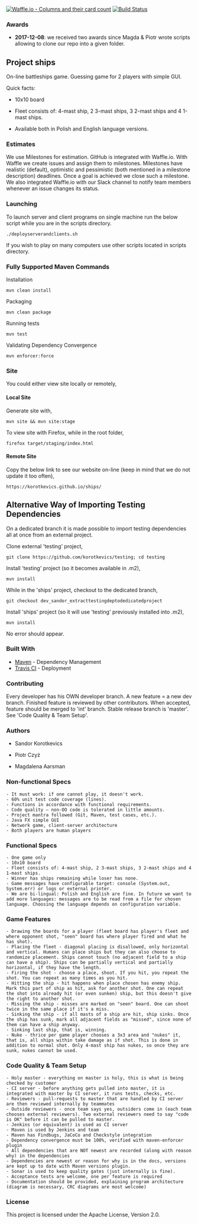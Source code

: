 [![Waffle.io - Columns and their card count](https://badge.waffle.io/korotkevics/ships.svg?columns=all)](https://waffle.io/korotkevics/ships)
[![Build Status](https://travis-ci.org/korotkevics/ships.svg?branch=int)](https://travis-ci.org/korotkevics/ships)


### Awards

 * **2017-12-08**: we received two awards since Magda & Piotr wrote scripts allowing to clone our repo into a given folder. 

## Project ships

On-line battleships game. Guessing game for 2 players with simple GUI.

Quick facts:

* 10x10 board

* Fleet consists of: 4-mast ship, 2 3-mast ships, 3 2-mast ships and 4 1-mast ships.

* Available both in Polish and English language versions.

### Estimates

We use Milestones for estimation. GitHub is integrated with Waffle.io. With Waffle we create issues and assign them to milestones.
Milestones have realistic (default), optimistic and pessimistic (both mentioned in a milestone description) deadlines. Once a goal is achieved we close such a milestone.
We also integrated Waffle.io with our Slack channel to notify team members whenever an issue changes its status. 

### Launching 

To launch server and client programs on single machine run the below script while you are in the scripts directory.
    
    ./deployserverandclients.sh 

If you wish to play on many computers use other scripts located in scripts directory.

### Fully Supported Maven Commands 

Installation
    
    mvn clean install

Packaging

    mvn clean package

Running tests

    mvn test   

Validating Dependency Convergence

    mvn enforcer:force
    
### Site

You could either view site locally or remotely,

#### Local Site

Generate site with,

    mvn site && mvn site:stage

To view site with Firefox, while in the root folder,

    firefox target/staging/index.html 

#### Remote Site

Copy the below link to see our website on-line (keep in mind that we do not update it too often),

    https://korotkevics.github.io/ships/

## Alternative Way of Importing Testing Dependencies

On a dedicated branch it is made possible to import testing dependencies all at once from an external project.

Clone external 'testing' project,

    git clone https://github.com/korotkevics/testing; cd testing

Install 'testing' project (so it becomes available in .m2),

    mvn install

While in the 'ships' project, checkout to the dedicated branch,

    git checkout dev_sandor_extracttestingdeptodedicatedproject

Install 'ships' project (so it will use 'testing' previously installed into .m2),

    mvn install
    
No error should appear.

### Built With

* [Maven](https://maven.apache.org/) - Dependency Management
* [Travis CI](https://travis-ci.org) - Deployment

### Contributing

Every developer has his OWN developer branch. A new feature = a new dev branch. Finished feature is reviewed by other contributors. When accepted, feature should be merged to 'int' branch.
Stable release branch is 'master'. See 'Code Quality & Team Setup'.

### Authors

 * Sandor Korotkevics

 * Piotr Czyż

 * Magdalena Aarsman
 
### Non-functional Specs

    - It must work: if one cannot play, it doesn't work.
    - 60% unit test code coverage (lines).
    - Functions in accordance with functional requirements.
    - Code quality – non-OO code is tolerated in little amounts.
    - Project mantra followed (Git, Maven, test cases, etc.).
    - Java FX simple GUI
    - Network game, client-server architecture
    - Both players are human players

### Functional Specs
    
    - One game only
    - 10x10 board
    - Fleet consists of: 4-mast ship, 2 3-mast ships, 3 2-mast ships and 4 1-mast ships.
    - Winner has ships remaining while loser has none.
    - Game messages have configurable target: console (System.out, System.err) or logs or external printer.
    - We are bi-lingual: Polish and English are fine. In future we want to add more languages: messages are to be read from a file for chosen language. Choosing the language depends on configuration variable.

### Game Features

    - Drawing the boards for a player (fleet board has player's fleet and where opponent shot, "seen" board has where player fired and what he has shot).
    - Placing the fleet - diagonal placing is disallowed, only horizontal and vertical. Humans can place ships but they can also choose to randomize placement. Ships cannot touch (no adjacent field to a ship can have a ship). Ships can be partially vertical and partially horizontal, if they have the length.
    - Firing the shot - choose a place, shoot. If you hit, you repeat the shot. You can repeat as many times as you hit.
    - Hitting the ship - hit happens when place chosen has enemy ship. Mark this part of ship as hit, ask for another shot. One can repeat the shot into already hit (or even sunken) ship, but this doesn't give the right to another shot.
    - Missing the ship - misses are marked on "seen" board. One can shoot twice in the same place if it's a miss.
    - Sinking the ship - if all masts of a ship are hit, ship sinks. Once the ship has sunk, mark all adjacent fields as "missed", since none of them can have a ship anyway.
    - Sinking last ship, that is, winning.
    - Nuke - thrice per game player chooses a 3x3 area and "nukes" it, that is, all ships within take damage as if shot. This is done in addition to normal shot. Only 4-mast ship has nukes, so once they are sunk, nukes cannot be used.

### Code Quality & Team Setup

    - Holy master - everything on master is holy, this is what is being checked by customer
    - CI server - before anything gets pulled into master, it is integrated with master by CI server, it runs tests, checks, etc.
    - Reviewers - pull-requests to master that are handled by CI server are then reviewed internally by teammates
    - Outside reviewers - once team says yes, outsiders come in (each team chooses external reviewers). Two external reviewers need to say "code is OK" before it can be pulled to master.
    - Jenkins (or equivalent) is used as CI server
    - Maven is used by Jenkins and team
    - Maven has Findbugs, JaCoCo and Checkstyle integration
    - Dependency convergence must be 100%, verified with maven-enforcer plugin
    - All dependencies that are NOT newest are recorded (along with reason why) in the dependencies
    - Dependencies are newest or reason for why is in the docs, versions are kept up to date with Maven versions plugin.
    - Sonar is used to keep quality gates (just internally is fine).
    - Acceptance tests are welcome, one per feature is required
    - Documentation should be provided, explaining program architecture (diagram is necessary, CRC diagrams are most welcome)

### License

This project is licensed under the Apache License, Version 2.0.
